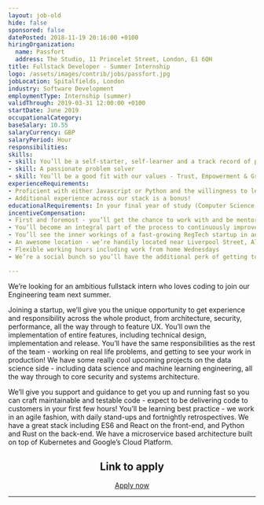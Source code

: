 ```yaml
---
layout: job-old
hide: false
sponsored: false
datePosted: 2018-11-19 20:16:00 +0100
hiringOrganization:
  name: Passfort
  address: The Studio, 11 Princelet Street, London, E1 6QH
title: Fullstack Developer - Summer Internship
logo: /assets/images/contrib/jobs/passfort.jpg
jobLocation: Spitalfields, London
industry: Software Development
employmentType: Internship (summer)
validThrough: 2019-03-31 12:00:00 +0100
startDate: June 2019
occupationalCategory:
baseSalary: 10.55
salaryCurrency: GBP
salaryPeriod: Hour
responsibilities:
skills:
- skill: You’ll be a self-starter, self-learner and a track record of picking up new technology
- skill: A passionate problem solver
- skill: You’ll be a good fit with our values - Trust, Empowerment & Growth
experienceRequirements:
- Proficient with either Javascript or Python and the willingness to learn
- Additional experience across our stack is a bonus!
educationalRequirements: In your final year of study (Computer Science, Engineering or relevant field)
incentiveCompensation:
- First and foremost - you’ll get the chance to work with and be mentored by a fantastic team of technical experts and business visionaries. This extends to working with and learning some of the latest web development technologies
- You’ll become an integral part of the process to continuously improve our product. We value collaborative working, open and honest conversations, and learning continuously. If you’ve got ideas, we want to hear them
- You’ll see the inner workings of a fast-growing RegTech startup in an industry estimated to be worth $118.7bn by 2020
- An awesome location - we’re handily located near Liverpool Street, Aldgate East and Shoreditch High Street station, tucked right next to Spitalfields market - it’s a foodies paradise
- Flexible working hours including work from home Wednesdays
- We’re a social bunch so you’ll have the additional perk of getting to know the team outside of work hours - we have monthly team events, lunches, Friday drinks, and ad-hoc evenings like board game or poker nights

---
```

We’re looking for an ambitious fullstack intern who loves coding to join our Engineering team next summer.

Joining a startup, we’ll give you the unique opportunity to get experience and responsibility across the whole product, from architecture, security, performance, all the way through to feature UX. You’ll own the implementation of entire features, including technical design, implementation and release. You’ll have the same responsibilities as the rest of the team - working on real life problems, and getting to see your work in production! We have some really cool upcoming projects on the data science side - including data science and machine learning engineering, all the way through to core security and systems architecture.   

We’ll give you support and guidance to get you up and running fast so you can craft maintainable and testable code - expect to be delivering code to customers in your first few hours! You’ll be learning best practice - we work in an agile fashion, with daily stand-ups and fortnightly retrospectives. We have a great stack including ES6 and React on the front-end, and Python and Rust on the back-end. We have a microservice based architecture built on top of Kubernetes and Google’s Cloud Platform.

<div class="to-apply" style="text-align: center">
  <h2>Link to apply</h2>
  <a class="btn btn--dark" style="margin: 20px" href="https://jobs.passfort.com/jobs/152965-fullstack-developer-summer-internship">
      Apply now
  </a>
</div>

---
